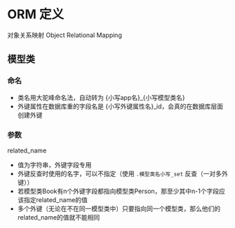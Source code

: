 # ORM 定义

对象关系映射 Object Relational Mapping

## 模型类

### 命名

- 类名用大驼峰命名法，自动转为 {小写app名}_{小写模型类名}
- 外键属性在数据库重的字段名是 {小写外键属性名}_id，会真的在数据库层面创建外键

### 参数

related_name

- 值为字符串，外键字段专用
- 外键反查时使用的名字，可以不指定（使用 `.模型类名小写_set` 反查（一对多外键））
- 若模型类Book有n个外键字段都指向模型类Person，那至少其中n-1个字段应该指定related_name的值
- 多个外键（无论在不在同一模型类中）只要指向同一个模型类，那么他们的related_name的值就不能相同

